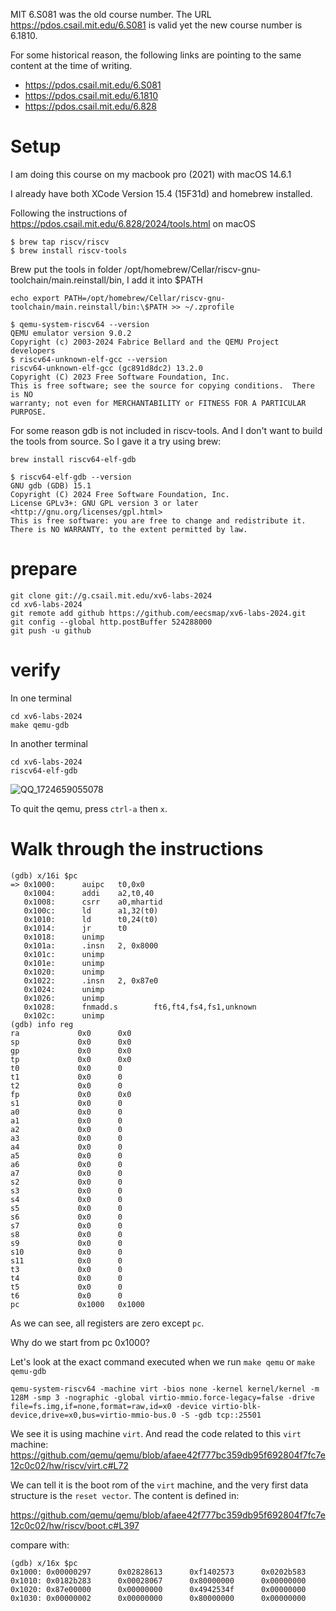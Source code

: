 MIT 6.S081 was the old course number. The URL https://pdos.csail.mit.edu/6.S081 is valid yet the new course number is 6.1810.

For some historical reason, the following links are pointing to the same content at the time of writing.
* https://pdos.csail.mit.edu/6.S081
* https://pdos.csail.mit.edu/6.1810
* https://pdos.csail.mit.edu/6.828

# Setup

I am doing this course on my macbook pro (2021) with macOS 14.6.1

I already have both XCode Version 15.4 (15F31d) and homebrew installed.

Following the instructions of https://pdos.csail.mit.edu/6.828/2024/tools.html on macOS

```
$ brew tap riscv/riscv
$ brew install riscv-tools
```

Brew put the tools in folder /opt/homebrew/Cellar/riscv-gnu-toolchain/main.reinstall/bin, I add it into $PATH

```
echo export PATH=/opt/homebrew/Cellar/riscv-gnu-toolchain/main.reinstall/bin:\$PATH >> ~/.zprofile
```

```
$ qemu-system-riscv64 --version
QEMU emulator version 9.0.2
Copyright (c) 2003-2024 Fabrice Bellard and the QEMU Project developers
$ riscv64-unknown-elf-gcc --version
riscv64-unknown-elf-gcc (gc891d8dc2) 13.2.0
Copyright (C) 2023 Free Software Foundation, Inc.
This is free software; see the source for copying conditions.  There is NO
warranty; not even for MERCHANTABILITY or FITNESS FOR A PARTICULAR PURPOSE.
```

For some reason gdb is not included in riscv-tools. And I don't want to build the tools from source. So I gave it a try using brew:

```
brew install riscv64-elf-gdb
```

```
$ riscv64-elf-gdb --version
GNU gdb (GDB) 15.1
Copyright (C) 2024 Free Software Foundation, Inc.
License GPLv3+: GNU GPL version 3 or later <http://gnu.org/licenses/gpl.html>
This is free software: you are free to change and redistribute it.
There is NO WARRANTY, to the extent permitted by law.
```

# prepare

```
git clone git://g.csail.mit.edu/xv6-labs-2024
cd xv6-labs-2024
git remote add github https://github.com/eecsmap/xv6-labs-2024.git
git config --global http.postBuffer 524288000
git push -u github
```

# verify
In one terminal
```
cd xv6-labs-2024
make qemu-gdb
```

In another terminal
```
cd xv6-labs-2024
riscv64-elf-gdb
```

![QQ_1724659055078](https://github.com/user-attachments/assets/69c9be93-738c-4103-a401-e9ff8edd4197)

To quit the qemu, press `ctrl-a` then `x`.

# Walk through the instructions

```
(gdb) x/16i $pc
=> 0x1000:      auipc   t0,0x0
   0x1004:      addi    a2,t0,40
   0x1008:      csrr    a0,mhartid
   0x100c:      ld      a1,32(t0)
   0x1010:      ld      t0,24(t0)
   0x1014:      jr      t0
   0x1018:      unimp
   0x101a:      .insn   2, 0x8000
   0x101c:      unimp
   0x101e:      unimp
   0x1020:      unimp
   0x1022:      .insn   2, 0x87e0
   0x1024:      unimp
   0x1026:      unimp
   0x1028:      fnmadd.s        ft6,ft4,fs4,fs1,unknown
   0x102c:      unimp
(gdb) info reg
ra             0x0      0x0
sp             0x0      0x0
gp             0x0      0x0
tp             0x0      0x0
t0             0x0      0
t1             0x0      0
t2             0x0      0
fp             0x0      0x0
s1             0x0      0
a0             0x0      0
a1             0x0      0
a2             0x0      0
a3             0x0      0
a4             0x0      0
a5             0x0      0
a6             0x0      0
a7             0x0      0
s2             0x0      0
s3             0x0      0
s4             0x0      0
s5             0x0      0
s6             0x0      0
s7             0x0      0
s8             0x0      0
s9             0x0      0
s10            0x0      0
s11            0x0      0
t3             0x0      0
t4             0x0      0
t5             0x0      0
t6             0x0      0
pc             0x1000   0x1000
```
As we can see, all registers are zero except `pc`.

Why do we start from pc 0x1000?

Let's look at the exact command executed when we run `make qemu` or `make qemu-gdb`

```
qemu-system-riscv64 -machine virt -bios none -kernel kernel/kernel -m 128M -smp 3 -nographic -global virtio-mmio.force-legacy=false -drive file=fs.img,if=none,format=raw,id=x0 -device virtio-blk-device,drive=x0,bus=virtio-mmio-bus.0 -S -gdb tcp::25501
```
We see it is using machine `virt`. And read the code related to this `virt` machine: https://github.com/qemu/qemu/blob/afaee42f777bc359db95f692804f7fc7e12c0c02/hw/riscv/virt.c#L72

We can tell it is the boot rom of the `virt` machine, and the very first data structure is the `reset vector`.
The content is defined in:

https://github.com/qemu/qemu/blob/afaee42f777bc359db95f692804f7fc7e12c0c02/hw/riscv/boot.c#L397

compare with:

```
(gdb) x/16x $pc
0x1000: 0x00000297      0x02828613      0xf1402573      0x0202b583
0x1010: 0x0182b283      0x00028067      0x80000000      0x00000000
0x1020: 0x87e00000      0x00000000      0x4942534f      0x00000000
0x1030: 0x00000002      0x00000000      0x80000000      0x00000000
```

